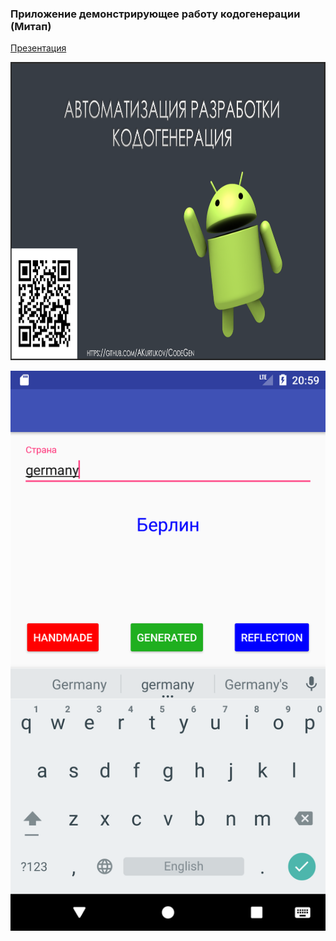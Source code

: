 ### Приложение демонстрирующее работу кодогенерации (Митап)

[Презентация](https://github.com/AKurtukov/CodeGen/blob/master/%D0%9A%D0%BE%D0%B4%D0%BE%D0%B3%D0%B5%D0%BD%D0%B5%D1%80%D0%B0%D1%86%D0%B8%D1%8F.pdf)
 
 <img src="https://github.com/AKurtukov/CodeGen/blob/master/screen.png" width="849" height="477">
  
![demo](Screenshot_1519246814.png)

